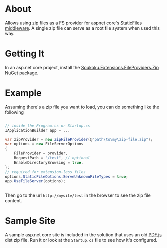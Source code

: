 # About
Allows using zip files as a FS provider for aspnet core's 
[StaticFiles middleware](https://github.com/dotnet/aspnetcore/tree/main/src/Middleware/StaticFiles). 
A single zip file can serve as a root file system when used this way.


# Getting It
In an asp.net core project, install the 
[Soukoku.Extensions.FileProviders.Zip](https://www.nuget.org/packages/Soukoku.Extensions.FileProviders.Zip/) 
NuGet package.

# Example
Assuming there's a zip file you want to load, you can do something like the following

```csharp

// inside the Program.cs or Startup.cs
IApplicationBuilder app = ...

var zipProvider = new ZipFileProvider(@"path\to\my\zip-file.zip");
var options = new FileServerOptions
{
    FileProvider = provider,
    RequestPath = "/test", // optional
    EnableDirectoryBrowsing = true,
};
// required for extension-less files
options.StaticFileOptions.ServeUnknownFileTypes = true;
app.UseFileServer(options);
  

```

Then go to the url `http://mysite/test` in the browser to see the zip file content.


# Sample Site
A sample asp.net core site is included in the solution that uses an old
[PDF.js](https://mozilla.github.io/pdf.js/) dist zip file.
Run it or look at the `Startup.cs` file to see how it's configured.
